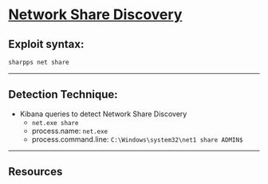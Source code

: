 # [Network Share Discovery](https://attack.mitre.org/techniques/T1135/)

## Exploit syntax:

```powershell
sharpps net share
```
---

## Detection Technique:
* Kibana queries to detect Network Share Discovery 
	* `net.exe share` 
	* process.name: `net.exe`
	* process.command.line: `C:\Windows\system32\net1 share ADMIN$`

---

## Resources